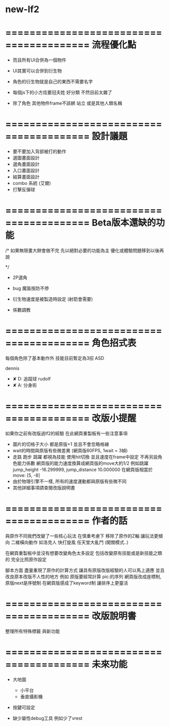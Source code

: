 # new-lf2

========================================
流程優化點
========================================

- 而且所有UI合併為一個物件

- UI其實可以合併到衍生物

- 角色的衍生物就是自己的東西不需要名字
- 每個js下的小方炫要冠夫姓 好分類 不然目前太雜了
- 除了角色 其他物件frame不該綁 站立 或是其他人類名稱

========================================
設計議題
========================================

- 要不要加入背部被打的動作
- 選圖畫面設計
- 選角畫面設計
- 入口畫面設計
- 結算畫面設計
- combo 系統 (艾爾)
- 打擊反彈球

========================================
Beta版本還缺的功能 
========================================
/*
  如果無限畫大餅會做不完 先以絕對必要的功能為主 優化或體驗問題移到以後再說

*/

- 2P選角

- bug 魔笛按防不停
- 衍生物速度是被製造時設定 (射箭會需要)



- 係數調教

========================================
角色招式表
========================================
每個角色除了基本動作外 技能目前暫定為3招 ASD

dennis
- ✘ D: 追蹤球
rudolf
- ✘ A: 分身術

========================================
改版小提醒
========================================
如果你之前有改版過lf2的經驗 在此網頁重製板有一些注意事項

- 圖片的切格子大小 都是原版+1 並且不會忽略格線
- wait的時間與原版有些微差異 (網頁版60FPS, 1wait = 3幀)
- 走路 跑步 跳躍 都視為技能 使用hit切換 並且速度在frame中設定 不再另設角色能力係數
  網頁版的能力速度換算成網頁版的move大約1/2 
  例如跳躍jump_height -16.299999, jump_distance 10.000000
  在網頁版相當於 move: [5, -8]
- 由於物理引擎不一樣, 所有的速度運動都與原版有些微不同 
- 其他詳細事項請查閱改版說明書


========================================
作者的話
========================================


與原作不同我們改變了一些核心玩法
在慎重考慮下 移除了原作的Z軸 讓玩法更傾向 二維橫向動作 如洛克人 快打旋風 任天堂大亂鬥
(闖關模式..)

在網頁重製板中並沒有想要改變角色太多設定 包括改變原有技能或是新技能之類的
完全比照原作設定

腳本方面 盡量重現了原作的計算方式 讓具有原版改版經驗的人可以馬上適應
並且改良原本改版不人性的地方 例如 原版要經常計算 pic:的序列 網頁版改成座標制, 原版next是序號制 在網頁版感成了keyword制 讓排序上更靈活


========================================
改版說明書
========================================

整理所有特殊標籤 與新功能




========================================
未來功能
========================================

- 大地圖
    - 小平台
    - 垂直攝影機

- 按鍵可設定

- 缺少屬性debug工具 例如少了vrest
